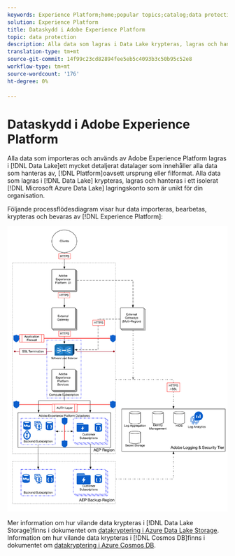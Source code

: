 ```yaml
---
keywords: Experience Platform;home;popular topics;catalog;data protection;encryption data lake
solution: Experience Platform
title: Dataskydd i Adobe Experience Platform
topic: data protection
description: Alla data som lagras i Data Lake krypteras, lagras och hanteras i ett isolerat Microsoft Azure Data Lake Storage-konto som är unikt för din organisation. Följande processflödesdiagram visar hur data importeras, bearbetas, krypteras och bevaras av Experience Platform.
translation-type: tm+mt
source-git-commit: 14f99c23cd82894fee5eb5c4093b3c50b95c52e8
workflow-type: tm+mt
source-wordcount: '176'
ht-degree: 0%

---
```



# Dataskydd i Adobe Experience Platform

Alla data som importeras och används av Adobe Experience Platform lagras i [!DNL Data Lake]ett mycket detaljerat datalager som innehåller alla data som hanteras av, [!DNL Platform]oavsett ursprung eller filformat. Alla data som lagras i [!DNL Data Lake] krypteras, lagras och hanteras i ett isolerat [!DNL Microsoft Azure Data Lake] lagringskonto som är unikt för din organisation.

Följande processflödesdiagram visar hur data importeras, bearbetas, krypteras och bevaras av [!DNL Experience Platform]:

![](images/data-protection/flow.png)

Mer information om hur vilande data krypteras i [!DNL Data Lake Storage]finns i dokumentet om [datakryptering i Azure Data Lake Storage](https://docs.microsoft.com/en-us/azure/data-lake-store/data-lake-store-encryption). Information om hur vilande data krypteras i [!DNL Cosmos DB]finns i dokumentet om [datakryptering i Azure Cosmos DB](https://docs.microsoft.com/en-us/azure/cosmos-db/database-encryption-at-rest).